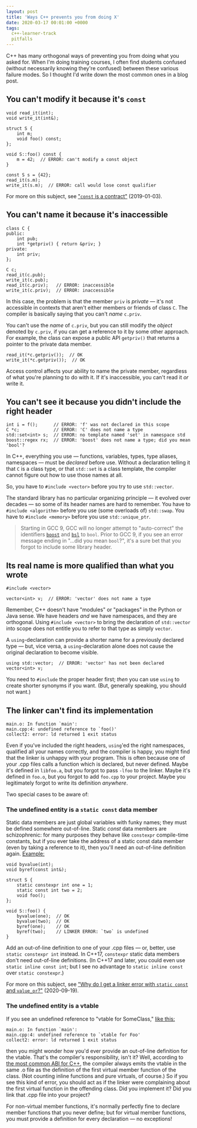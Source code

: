```yaml
---
layout: post
title: 'Ways C++ prevents you from doing X'
date: 2020-03-17 00:01:00 +0000
tags:
  c++-learner-track
  pitfalls
---
```


C++ has many orthogonal ways of preventing you from doing what you asked for. When I'm doing
training courses, I often find students confused (without necessarily knowing they're confused)
between these various failure modes. So I thought I'd write down the most common ones in a blog post.


## You can't modify it because it's `const`

    void read_it(int);
    void write_it(int&);

    struct S {
        int m;
        void foo() const;
    };

    void S::foo() const {
        m = 42;  // ERROR: can't modify a const object
    }

    const S s = {42};
    read_it(s.m);
    write_it(s.m);  // ERROR: call would lose const qualifier

For more on this subject, see ["`const` is a contract"](/blog/2019/01/03/const-is-a-contract/) (2019-01-03).


## You can't name it because it's inaccessible

    class C {
    public:
        int pub;
        int *getpriv() { return &priv; }
    private:
        int priv;
    };

    C c;
    read_it(c.pub);
    write_it(c.pub);
    read_it(c.priv);   // ERROR: inaccessible
    write_it(c.priv);  // ERROR: inaccessible

In this case, the problem is that the member `priv` is _private_ — it's not accessible in contexts that
aren't either members or friends of class `C`. The compiler is basically saying that you can't _name_ `c.priv`.

You can't use the _name_ of `c.priv`, but you can still modify the _object_ denoted by `c.priv`, if you can
get a reference to it by some other approach. For example, the class can expose a public API `getpriv()` that
returns a pointer to the private data member.

    read_it(*c.getpriv());  // OK
    write_it(*c.getpriv());  // OK

Access control affects your ability to name the private member, regardless of what you're
planning to do with it. If it's inaccessible, you can't read it _or_ write it.


## You can't see it because you didn't include the right header

    int i = f();      // ERROR: 'f' was not declared in this scope
    C *c;             // ERROR: 'C' does not name a type
    std::set<int> s;  // ERROR: no template named 'set' in namespace std
    boost::regex rx;  // ERROR: 'boost' does not name a type; did you mean 'bool'?

In C++, everything you use — functions, variables, types, type aliases, namespaces — must be _declared_
before use. Without a declaration telling it that `C` is a class type, or that `std::set` is a class template,
the compiler cannot figure out how to use those names at all.

So, you have to `#include <vector>` before you try to use `std::vector`.

The standard library has no particular organizing principle — it evolved over decades — so some of
its header names are hard to remember. You have to `#include <algorithm>`
before you use (some overloads of) `std::swap`. You have to `#include <memory>` before you use
`std::unique_ptr`.

> Starting in GCC 9, GCC will no longer attempt to "auto-correct" the identifiers [`boost`](https://github.com/boostorg/boost)
> and [`bsl`](https://github.com/bloomberg/bde/blob/04a94fe1321b739eff5bc7dd221f89c6ab885304/groups/bsl/doc/bsl.txt)
> to `bool`. Prior to GCC 9, if you see an error message ending in "...did you mean `bool`?", it's
> a sure bet that you forgot to include some library header.


## Its real name is more qualified than what you wrote

    #include <vector>

    vector<int> v;  // ERROR: 'vector' does not name a type

Remember, C++ doesn't have "modules" or "packages" in the Python or Java sense. We have headers _and_
we have namespaces, and they are orthogonal. Using `#include <vector>` to bring the declaration of
`std::vector` into scope does not entitle you to refer to that type as simply `vector`.

A `using`-declaration can provide a shorter name for a previously declared type — but, vice versa,
a `using`-declaration alone does not cause the original declaration to become visible.

    using std::vector;  // ERROR: 'vector' has not been declared
    vector<int> v;

You need to `#include` the proper header first; _then_ you can use `using` to create shorter synonyms
if you want. (But, generally speaking, you should not want.)


## The linker can't find its implementation

    main.o: In function `main':
    main.cpp:4: undefined reference to `foo()'
    collect2: error: ld returned 1 exit status

Even if you've included the right headers, `using`'ed the right namespaces, qualified all your names correctly,
and the compiler is happy, you might find that the linker is unhappy with your program. This is often because
one of your .cpp files calls a function which is declared, but never defined. Maybe it's defined
in `libfoo.a`, but you forgot to pass `-lfoo` to the linker. Maybe it's defined in `foo.o`, but you forgot to
add `foo.cpp` to your project. Maybe you legitimately forgot to write its definition _anywhere_.

Two special cases to be aware of:

### The undefined entity is a `static const` data member

Static data members are just global variables with funky names;
they must be defined somewhere out-of-line. Static _const_ data members are schizophrenic: for many purposes they
behave like `constexpr` compile-time constants, but if you ever take the address of a static const data member
(even by taking a reference to it), then you'll need an out-of-line definition again. [Example:](https://godbolt.org/z/CqVY8w)

    void byvalue(int);
    void byref(const int&);

    struct S {
        static constexpr int one = 1;
        static const int two = 2;
        void foo();
    };

    void S::foo() {
        byvalue(one);  // OK
        byvalue(two);  // OK
        byref(one);    // OK
        byref(two);    // LINKER ERROR: `two` is undefined
    }

Add an out-of-line definition to one of your .cpp files — or, better, use `static constexpr int` instead.
In C++17, `constexpr` static data members don't need out-of-line definitions.
(In C++17 and later, you could even use `static inline const int`; but I see no advantage to `static inline const`
over `static constexpr`.)

For more on this subject, see ["Why do I get a linker error with `static const` and `value_or`?"](/blog/2020/09/19/value-or-pitfall/) (2020-09-19).


### The undefined entity is a vtable

If you see an undefined reference to "vtable for SomeClass," [like this:](https://godbolt.org/z/nLybBN)

    main.o: In function `main':
    main.cpp:4: undefined reference to `vtable for Foo'
    collect2: error: ld returned 1 exit status

then you might wonder how you'd ever provide an out-of-line definition for the vtable. That's the compiler's
responsibility, isn't it? Well, according to
[the most common ABI for C++](https://itanium-cxx-abi.github.io/cxx-abi/abi.html#vague-vtable),
the compiler always emits the vtable in the same .o file as the definition of the first virtual member function
of the class. (Not counting inline functions and pure virtuals, of course.) So if you see this kind of error,
you should act as if the linker were complaining about the first virtual function in the offending class.
Did you implement it? Did you link that .cpp file into your project?

For non-virtual member functions, it's normally perfectly fine to declare member functions that you never define;
but for virtual member functions, you must provide a definition for every declaration — no exceptions!
